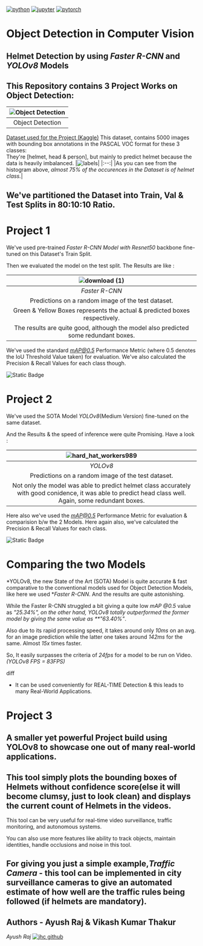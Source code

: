 [![python](https://img.shields.io/badge/Python-3.9-3776AB.svg?style=flat&logo=python&logoColor=white)](https://www.python.org) 
[![jupyter](https://img.shields.io/badge/Jupyter-Lab-F37626.svg?style=flat&logo=Jupyter)](https://jupyterlab.readthedocs.io/en/stable) 
[![pytorch](https://img.shields.io/badge/PyTorch-2.1.0-EE4C2C.svg?style=flat&logo=pytorch)](https://pytorch.org)

# Object Detection in Computer Vision
## Helmet Detection by using *Faster R-CNN* and *YOLOv8* Models
## This Repository contains 3 Project Works on Object Detection:

|![Object Detection](https://miro.medium.com/v2/resize:fit:828/format:webp/1*IrptRDRG8IL9o-55BKjbLA.png)|
|:--:|
|Object Detection|

[Dataset used for the Project (Kaggle)](https://www.kaggle.com/datasets/andrewmvd/hard-hat-detection) 
This dataset, contains 5000 images with bounding box annotations in the PASCAL VOC format for these 3 classes:  
They're [helmet, head & person], but mainly to predict helmet because the data is heavily imbalanced.
|![labels](https://github.com/ayushraj2349/Object-Detection-in-Computer-Vision/assets/97942801/28fcb9be-bcc0-4277-abd7-bd5bd015837c)|
|:--:|
|As you can see from the histogram above, *almost 75% of the occurences in the Dataset is of helmet class.*|

## We've partitioned the Dataset into Train, Val & Test Splits in 80:10:10 Ratio.


# Project 1 
We've used pre-trained *Faster R-CNN Model with Resnet50* backbone fine-tuned on this Dataset's Train Split.

Then we evaluated the model on the test split. The Results are like : 

|![download (1)](https://github.com/ayushraj2349/Object-Detection-in-Computer-Vision/assets/97942801/179fa479-b8d6-4fd4-b874-15f63525e7e9)|
|:--:|
|*Faster R-CNN*|
|Predictions on a random image of the test dataset.|
|Green & Yellow Boxes represents the actual & predicted boxes respectively.|
|The results are quite good, although the model also predicted some redundant boxes.|

We've used the standard *mAP@0.5* Performance Metric (where 0.5 denotes the IoU Threshold Value taken) for evaluation.
We've also calculated the Precision & Recall Values for each class though.

![Static Badge](https://img.shields.io/badge/mAP__Faster_R--CNN-25.34%25-red)

# Project 2
We've used the SOTA Model *YOLOv8*(Medium Version) fine-tuned on the same dataset.

And the Results & the speed of inference were quite Promising. Have a look :  

|![hard_hat_workers989](https://github.com/ayushraj2349/Object-Detection-in-Computer-Vision/assets/97942801/3a03ad57-1a9e-4d82-8b05-7f78663a077b)|
|:--:|
|*YOLOv8*|
|Predictions on a random image of the test dataset.|
|Not only the model was able to predict helmet class accurately with good conidence, it was able to predict head class well. Again, some redundant boxes.|

Here also we've used the *mAP@0.5* Performance Metric for evaluation & comparision b/w the 2 Models.
Here again also, we've calculated the Precision & Recall Values for each class.  

![Static Badge](https://img.shields.io/badge/mAP__YOLOv8-63.40%25-brightgreen)

# Comparing the two Models
*YOLOv8, the new State of the Art (SOTA) Model is quite accurate & fast comparative to the conventional models used for Object Detection Models, like here we used **Faster R-CNN*. And the results are quite astonishing.  

While the Faster R-CNN struggled a bit giving a quite low *mAP @0.5* value as *"25.34%", on the other hand, YOLOv8 totally outperformed the former model by giving the same value as **"63.40%"*.  

Also due to its rapid processing speed, it takes around only *10ms* on an avg. for an image prediction while the latter one takes around *142ms* for the same. Almost *15x* times faster.  

So, It easily surpasses the criteria of *24fps* for a model to be run on Video. *(YOLOv8 FPS = 83FPS)*

diff
- It can be used conveniently for REAL-TIME Detection & this leads to many Real-World Applications.


# Project 3

## A smaller yet powerful Project build using YOLOv8 to showcase one out of many real-world applications.

## This tool simply plots the bounding boxes of Helmets without confidence score(else it will become clumsy, just to look clean) and displays the current count of Helmets in the videos.

This tool can be very useful for real-time video surveillance, traffic monitoring, and autonomous systems.

You can also use more features like ability to track objects, maintain identities, handle occlusions and noise in this tool.

## For giving you just a simple example,*Traffic Camera* - this tool can be implemented in city surveillance cameras to give an automated estimate of how well are the traffic rules being followed (if helmets are mandatory).

## Authors - Ayush Raj & Vikash Kumar Thakur

*Ayush Raj*
[![jhc github](https://img.shields.io/badge/GitHub-jhrcook-181717.svg?style=flat&logo=github)](https://github.com/ayushraj2349)
